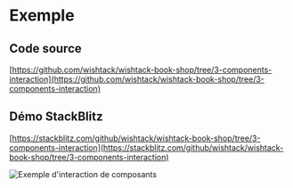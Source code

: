 # Exemple

## Code source

[https://github.com/wishtack/wishtack-book-shop/tree/3-components-interaction](https://github.com/wishtack/wishtack-book-shop/tree/3-components-interaction)

## Démo StackBlitz

[https://stackblitz.com/github/wishtack/wishtack-book-shop/tree/3-components-interaction](https://stackblitz.com/github/wishtack/wishtack-book-shop/tree/3-components-interaction)

![Exemple d&apos;interaction de composants](../../.gitbook/assets/component-interaction-example.gif)

